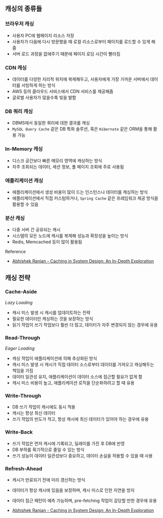 ## 캐싱의 종류들

### 브라우저 캐싱

- 사용자 PC에 웹페이지 리소스 저장
- 사용자가 다음에 다시 방문했을 때 로컬 리소스로부터 페이지를 로드할 수 있게 해줌
- 서버 로드 과정을 없애주기 때문에 페이지 로딩 시간이 빨라짐

### CDN 캐싱

- 데이터를 다양한 지리적 위치에 복제해두고, 사용자에게 가장 가까운 서버에서 데이터를 서빙하게 하는 방식
- AWS 등의 클라우드 서비스에서 CDN 서비스를 제공해줌
- 글로벌 사용자가 많을수록 빛을 발함

### DB 쿼리 캐싱

- DBMS에서 동일한 쿼리에 대한 결과를 캐싱
- `MySQL Query Cache` 같은 DB 특화 솔루션, 혹은 `Hibernate` 같은 ORM을 통해 활용 가능

### In-Memory 캐싱

- 디스크 공간보다 빠른 메모리 영역에 캐싱하는 방식
- 자주 조회되는 데이터, 세션 정보, 풀 페이지 조회에 주로 사용됨

### 애플리케이션 캐싱

- 애플리케이션에서 생성 비용이 많이 드는 인스턴스나 데이터를 캐싱하는 방식
- 애플리케이션에서 직접 커스텀하거나, `Spring Cache` 같은 프레임워크 제공 방식을 활용할 수 있음

### 분산 캐싱

- 다중 서버 간 공유되는 캐시
- 시스템의 모든 노드에 캐시를 복제해 성능과 확장성을 높이는 방식
- Redis, Memcached 등이 많이 활용됨

Reference

- [Abhishek Ranjan - Caching in System Design: An In-Depth Exploration](https://medium.com/%40abhishekranjandev/caching-in-system-design-an-in-depth-exploration-b51e2c2e4dbd)

## 캐싱 전략

### Cache-Aside

*Lazy Loading*

- 캐시 미스 발생 시 캐시를 업데이트하는 전략
- 필요한 데이터만 캐싱하는 것을 보장하는 방식
- 읽기 작업이 쓰기 작업보다 훨씬 더 많고, 데이터가 자주 변경되지 않는 경우에 유용

### Read-Through

*Eager Loading*

- 캐싱 작업이 애플리케이션에 의해 추상화된 방식
- 캐시 미스 발생 시 캐시가 직접 데이터 소스로부터 데이터를 가져오고 캐싱해두는 책임을 가짐
- 데이터 일관성 유지, 애플리케이션이 데이터 소스에 접근할 필요가 없게 함
- 캐시 미스 비용이 높고, 애플리케이션 로직을 단순화하려고 할 때 유용

### Write-Through

- DB 쓰기 작업이 캐시에도 동시 적용
- 캐시는 항상 최신 데이터
- 쓰기 작업의 빈도가 적고, 항상 캐시에 최신 데이터가 있어야 하는 경우에 유용

### Write-Back

- 쓰기 작업은 먼저 캐시에 기록되고, 딜레이를 가진 후 DB에 반영
- DB 부하를 획기적으로 줄일 수 있는 방식
- 쓰기 성능이 데이터 일관성보다 중요하고, 데이터 손실을 허용할 수 있을 때 사용

### Refresh-Ahead

- 캐시가 만료되기 전에 미리 갱신하는 방식
- 데이터가 항상 캐시에 있음을 보장하며, 캐시 미스로 인한 지연을 방지
- 데이터 접근 패턴이 예측 가능하며, pre-fetching 작업이 감당할 만한 경우에 유용

- [Abhishek Ranjan - Caching in System Design: An In-Depth Exploration](https://medium.com/%40abhishekranjandev/caching-in-system-design-an-in-depth-exploration-b51e2c2e4dbd)
